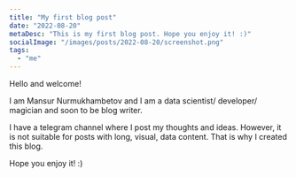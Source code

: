 ```yaml
---
title: "My first blog post"
date: "2022-08-20"
metaDesc: "This is my first blog post. Hope you enjoy it! :)"
socialImage: "/images/posts/2022-08-20/screenshot.png"
tags:
  - "me"
---
```


Hello and welcome!

I am Mansur Nurmukhambetov and I am a data scientist/ developer/ magician and soon to be blog writer.

I have a telegram channel where I post my thoughts and ideas. However, it is not suitable for posts with long, visual, data content. That is why I created this blog.

Hope you enjoy it! :)
